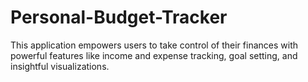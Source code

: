 # Personal-Budget-Tracker
This application empowers users to take control of their finances with powerful features like income and expense tracking, goal setting, and insightful visualizations.
